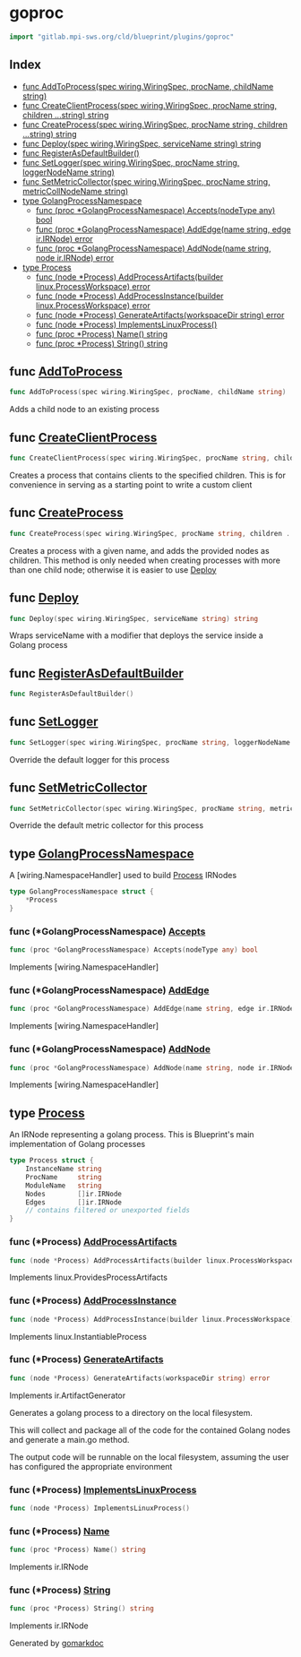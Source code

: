 <!-- Code generated by gomarkdoc. DO NOT EDIT -->

# goproc

```go
import "gitlab.mpi-sws.org/cld/blueprint/plugins/goproc"
```

## Index

- [func AddToProcess\(spec wiring.WiringSpec, procName, childName string\)](<#AddToProcess>)
- [func CreateClientProcess\(spec wiring.WiringSpec, procName string, children ...string\) string](<#CreateClientProcess>)
- [func CreateProcess\(spec wiring.WiringSpec, procName string, children ...string\) string](<#CreateProcess>)
- [func Deploy\(spec wiring.WiringSpec, serviceName string\) string](<#Deploy>)
- [func RegisterAsDefaultBuilder\(\)](<#RegisterAsDefaultBuilder>)
- [func SetLogger\(spec wiring.WiringSpec, procName string, loggerNodeName string\)](<#SetLogger>)
- [func SetMetricCollector\(spec wiring.WiringSpec, procName string, metricCollNodeName string\)](<#SetMetricCollector>)
- [type GolangProcessNamespace](<#GolangProcessNamespace>)
  - [func \(proc \*GolangProcessNamespace\) Accepts\(nodeType any\) bool](<#GolangProcessNamespace.Accepts>)
  - [func \(proc \*GolangProcessNamespace\) AddEdge\(name string, edge ir.IRNode\) error](<#GolangProcessNamespace.AddEdge>)
  - [func \(proc \*GolangProcessNamespace\) AddNode\(name string, node ir.IRNode\) error](<#GolangProcessNamespace.AddNode>)
- [type Process](<#Process>)
  - [func \(node \*Process\) AddProcessArtifacts\(builder linux.ProcessWorkspace\) error](<#Process.AddProcessArtifacts>)
  - [func \(node \*Process\) AddProcessInstance\(builder linux.ProcessWorkspace\) error](<#Process.AddProcessInstance>)
  - [func \(node \*Process\) GenerateArtifacts\(workspaceDir string\) error](<#Process.GenerateArtifacts>)
  - [func \(node \*Process\) ImplementsLinuxProcess\(\)](<#Process.ImplementsLinuxProcess>)
  - [func \(proc \*Process\) Name\(\) string](<#Process.Name>)
  - [func \(proc \*Process\) String\(\) string](<#Process.String>)


<a name="AddToProcess"></a>
## func [AddToProcess](<https://gitlab.mpi-sws.org/cld/blueprint2/blueprint/blob/main/plugins/goproc/wiring.go#L11>)

```go
func AddToProcess(spec wiring.WiringSpec, procName, childName string)
```

Adds a child node to an existing process

<a name="CreateClientProcess"></a>
## func [CreateClientProcess](<https://gitlab.mpi-sws.org/cld/blueprint2/blueprint/blob/main/plugins/goproc/wiring.go#L73>)

```go
func CreateClientProcess(spec wiring.WiringSpec, procName string, children ...string) string
```

Creates a process that contains clients to the specified children. This is for convenience in serving as a starting point to write a custom client

<a name="CreateProcess"></a>
## func [CreateProcess](<https://gitlab.mpi-sws.org/cld/blueprint2/blueprint/blob/main/plugins/goproc/wiring.go#L25>)

```go
func CreateProcess(spec wiring.WiringSpec, procName string, children ...string) string
```

Creates a process with a given name, and adds the provided nodes as children. This method is only needed when creating processes with more than one child node; otherwise it is easier to use [Deploy](<#Deploy>)

<a name="Deploy"></a>
## func [Deploy](<https://gitlab.mpi-sws.org/cld/blueprint2/blueprint/blob/main/plugins/goproc/wiring.go#L16>)

```go
func Deploy(spec wiring.WiringSpec, serviceName string) string
```

Wraps serviceName with a modifier that deploys the service inside a Golang process

<a name="RegisterAsDefaultBuilder"></a>
## func [RegisterAsDefaultBuilder](<https://gitlab.mpi-sws.org/cld/blueprint2/blueprint/blob/main/plugins/goproc/defaults.go#L9>)

```go
func RegisterAsDefaultBuilder()
```



<a name="SetLogger"></a>
## func [SetLogger](<https://gitlab.mpi-sws.org/cld/blueprint2/blueprint/blob/main/plugins/goproc/wiring.go#L98>)

```go
func SetLogger(spec wiring.WiringSpec, procName string, loggerNodeName string)
```

Override the default logger for this process

<a name="SetMetricCollector"></a>
## func [SetMetricCollector](<https://gitlab.mpi-sws.org/cld/blueprint2/blueprint/blob/main/plugins/goproc/wiring.go#L93>)

```go
func SetMetricCollector(spec wiring.WiringSpec, procName string, metricCollNodeName string)
```

Override the default metric collector for this process

<a name="GolangProcessNamespace"></a>
## type [GolangProcessNamespace](<https://gitlab.mpi-sws.org/cld/blueprint2/blueprint/blob/main/plugins/goproc/wiring.go#L121-L123>)

A \[wiring.NamespaceHandler\] used to build [Process](<#Process>) IRNodes

```go
type GolangProcessNamespace struct {
    *Process
}
```

<a name="GolangProcessNamespace.Accepts"></a>
### func \(\*GolangProcessNamespace\) [Accepts](<https://gitlab.mpi-sws.org/cld/blueprint2/blueprint/blob/main/plugins/goproc/wiring.go#L126>)

```go
func (proc *GolangProcessNamespace) Accepts(nodeType any) bool
```

Implements \[wiring.NamespaceHandler\]

<a name="GolangProcessNamespace.AddEdge"></a>
### func \(\*GolangProcessNamespace\) [AddEdge](<https://gitlab.mpi-sws.org/cld/blueprint2/blueprint/blob/main/plugins/goproc/wiring.go#L132>)

```go
func (proc *GolangProcessNamespace) AddEdge(name string, edge ir.IRNode) error
```

Implements \[wiring.NamespaceHandler\]

<a name="GolangProcessNamespace.AddNode"></a>
### func \(\*GolangProcessNamespace\) [AddNode](<https://gitlab.mpi-sws.org/cld/blueprint2/blueprint/blob/main/plugins/goproc/wiring.go#L138>)

```go
func (proc *GolangProcessNamespace) AddNode(name string, node ir.IRNode) error
```

Implements \[wiring.NamespaceHandler\]

<a name="Process"></a>
## type [Process](<https://gitlab.mpi-sws.org/cld/blueprint2/blueprint/blob/main/plugins/goproc/ir_goproc.go#L26-L38>)

An IRNode representing a golang process. This is Blueprint's main implementation of Golang processes

```go
type Process struct {
    InstanceName string
    ProcName     string
    ModuleName   string
    Nodes        []ir.IRNode
    Edges        []ir.IRNode
    // contains filtered or unexported fields
}
```

<a name="Process.AddProcessArtifacts"></a>
### func \(\*Process\) [AddProcessArtifacts](<https://gitlab.mpi-sws.org/cld/blueprint2/blueprint/blob/main/plugins/goproc/deploy_linux_.go#L28>)

```go
func (node *Process) AddProcessArtifacts(builder linux.ProcessWorkspace) error
```

Implements linux.ProvidesProcessArtifacts

<a name="Process.AddProcessInstance"></a>
### func \(\*Process\) [AddProcessInstance](<https://gitlab.mpi-sws.org/cld/blueprint2/blueprint/blob/main/plugins/goproc/deploy_linux_.go#L55>)

```go
func (node *Process) AddProcessInstance(builder linux.ProcessWorkspace) error
```

Implements linux.InstantiableProcess

<a name="Process.GenerateArtifacts"></a>
### func \(\*Process\) [GenerateArtifacts](<https://gitlab.mpi-sws.org/cld/blueprint2/blueprint/blob/main/plugins/goproc/deploy.go#L37>)

```go
func (node *Process) GenerateArtifacts(workspaceDir string) error
```

Implements ir.ArtifactGenerator

Generates a golang process to a directory on the local filesystem.

This will collect and package all of the code for the contained Golang nodes and generate a main.go method.

The output code will be runnable on the local filesystem, assuming the user has configured the appropriate environment

<a name="Process.ImplementsLinuxProcess"></a>
### func \(\*Process\) [ImplementsLinuxProcess](<https://gitlab.mpi-sws.org/cld/blueprint2/blueprint/blob/main/plugins/goproc/deploy_linux_.go#L77>)

```go
func (node *Process) ImplementsLinuxProcess()
```



<a name="Process.Name"></a>
### func \(\*Process\) [Name](<https://gitlab.mpi-sws.org/cld/blueprint2/blueprint/blob/main/plugins/goproc/ir_goproc.go#L51>)

```go
func (proc *Process) Name() string
```

Implements ir.IRNode

<a name="Process.String"></a>
### func \(\*Process\) [String](<https://gitlab.mpi-sws.org/cld/blueprint2/blueprint/blob/main/plugins/goproc/ir_goproc.go#L56>)

```go
func (proc *Process) String() string
```

Implements ir.IRNode

Generated by [gomarkdoc](<https://github.com/princjef/gomarkdoc>)
